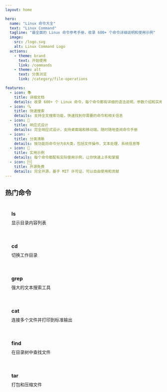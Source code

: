 ```yaml
---
layout: home

hero:
  name: "Linux 命令大全"
  text: "Linux Command"
  tagline: "最全面的 Linux 命令参考手册，收录 600+ 个命令详细说明和使用示例"
  image:
    src: /logo.svg
    alt: Linux Command Logo
  actions:
    - theme: brand
      text: 开始使用
      link: /commands
    - theme: alt
      text: 分类浏览
      link: /category/file-operations

features:
  - icon: 📚
    title: 详细文档
    details: 收录 600+ 个 Linux 命令，每个命令都有详细的语法说明、参数介绍和实用示例
  - icon: 🔍
    title: 快速搜索
    details: 支持全文搜索功能，快速找到你需要的命令和相关信息
  - icon: 📱
    title: 响应式设计
    details: 完全响应式设计，支持桌面端和移动端，随时随地查阅命令手册
  - icon: ⚡
    title: 分类清晰
    details: 按功能将命令分为8大类，包括文件操作、文本处理、系统信息等
  - icon: 🎯
    title: 实用示例
    details: 每个命令都配有实际使用示例，让你快速上手和掌握
  - icon: 🆓
    title: 开源免费
    details: 完全开源，基于 MIT 许可证，可以自由使用和贡献
---
```


## 热门命令

<div class="command-grid">
  <a href="/command/ls" class="command-card">
    <h3>ls</h3>
    <p>显示目录内容列表</p>
  </a>
  <a href="/command/cd" class="command-card">
    <h3>cd</h3>
    <p>切换工作目录</p>
  </a>
  <a href="/command/grep" class="command-card">
    <h3>grep</h3>
    <p>强大的文本搜索工具</p>
  </a>
  <a href="/command/cat" class="command-card">
    <h3>cat</h3>
    <p>连接多个文件并打印到标准输出</p>
  </a>
  <a href="/command/find" class="command-card">
    <h3>find</h3>
    <p>在目录树中查找文件</p>
  </a>
  <a href="/command/tar" class="command-card">
    <h3>tar</h3>
    <p>打包和压缩文件</p>
  </a>
</div>

<style>
.command-grid {
  display: grid;
  grid-template-columns: repeat(auto-fit, minmax(250px, 1fr));
  gap: 16px;
  margin: 24px 0;
}

.command-card {
  padding: 20px;
  border: 1px solid var(--vp-c-border);
  border-radius: 8px;
  text-decoration: none;
  color: inherit;
  transition: all 0.2s;
}

.command-card:hover {
  border-color: var(--vp-c-brand);
  box-shadow: 0 4px 16px var(--vp-shadow-2);
}

.command-card h3 {
  margin: 0 0 8px 0;
  color: var(--vp-c-brand);
  font-family: var(--vp-font-family-mono);
}

.command-card p {
  margin: 0;
  color: var(--vp-c-text-2);
  font-size: 14px;
}
</style>
